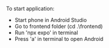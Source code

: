 To start application:
- Start phone in Android Studio
- Go to frontend folder (cd .\frontend)
- Run 'npx expo' in terminal
- Press 'a' in terminal to open Android